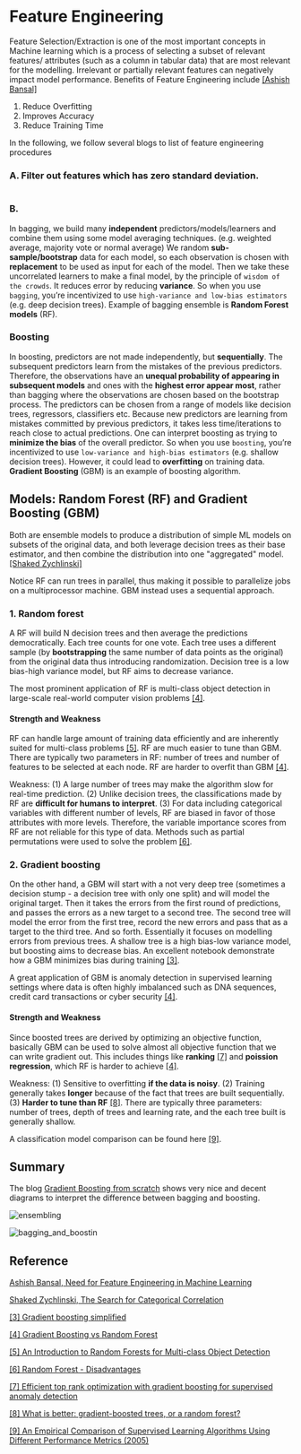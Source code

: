 # Feature Engineering


Feature Selection/Extraction is one of the most important concepts in Machine learning which is a process of selecting a subset of relevant features/ attributes (such as a column in tabular data) that are most relevant for the modelling. Irrelevant or partially relevant features can negatively impact model performance. Benefits of Feature Engineering include [[Ashish Bansal]][Need for Feature Engineering in Machine Learning]
1.  Reduce Overfitting
2. Improves Accuracy
3. Reduce Training Time

In the following, we follow several blogs to list of feature engineering procedures 

### A. Filter out features which has zero standard deviation.


```Python
```

### B. 

   In bagging, we build many **independent** predictors/models/learners and combine them using some model averaging techniques. (e.g. weighted average, majority vote or normal average) We random **sub-sample/bootstrap** data for each model, so each observation is chosen with **replacement** to be used as input for each of the model. Then we take these uncorrelated learners to make a final model, by the principle of `wisdom of the crowds`. It reduces error by reducing **variance**. So when you use `bagging`, you’re incentivized to use `high-variance and low-bias estimators` (e.g. deep decision trees). Example of bagging ensemble is **Random Forest models** (RF). 
   
   
### Boosting

   In boosting, predictors are not made independently, but **sequentially**. The subsequent predictors learn from the mistakes of the previous predictors. Therefore, the observations have an **unequal probability of appearing in subsequent models** and ones with the **highest error appear most**, rather than bagging where the observations are chosen based on the bootstrap process. The predictors can be chosen from a range of models like decision trees, regressors, classifiers etc. Because new predictors are learning from mistakes committed by previous predictors, it takes less time/iterations to reach close to actual predictions. One can interpret boosting as trying to **minimize the bias** of the overall predictor. So when you use `boosting`, you’re incentivized to use `low-variance and high-bias estimators` (e.g. shallow decision trees). However, it could lead to **overfitting** on training data. **Gradient Boosting** (GBM) is an example of boosting algorithm.
   

## Models: Random Forest (RF) and Gradient Boosting (GBM)


   Both are ensemble models to produce a distribution of simple ML models on subsets of the original data, and both leverage decision trees as their base estimator, and then combine the distribution into one "aggregated" model. [[Shaked Zychlinski]][The Search for Categorical Correlation]

   Notice RF can run trees in parallel, thus making it possible to parallelize jobs on a multiprocessor machine. GBM instead uses a sequential approach.

### 1. Random forest

   A RF will build N decision trees and then average the predictions democratically. Each tree counts for one vote. Each tree uses a different sample (by **bootstrapping** the same number of data points as the original) from the original data thus introducing randomization. Decision tree is a low bias-high variance model, but RF aims to decrease variance.

   The most prominent application of RF is multi-class object detection in large-scale real-world computer vision problems [[4]][Gradient Boosting vs Random Forest].

#### Strength and Weakness

RF can handle large amount of training data efficiently and are inherently suited for multi-class problems [[5]][An Introduction to Random Forests for Multi-class Object Detection]. RF are much easier to tune than GBM. There are typically two parameters in RF: number of trees and number of features to be selected at each node. RF are harder to overfit than GBM [[4]][Gradient Boosting vs Random Forest].


Weakness: (1) A large number of trees may make the algorithm slow for real-time prediction. (2) Unlike decision trees, the classifications made by RF are **difficult for humans to interpret**. (3) For data including categorical variables with different number of levels, RF are biased in favor of those attributes with more levels. Therefore, the variable importance scores from RF are not reliable for this type of data. Methods such as partial permutations were used to solve the problem [[6]][Random Forest - Disadvantages].


### 2. Gradient boosting

   On the other hand, a GBM will start with a not very deep tree (sometimes a decision stump - a decision tree with only one split) and will model the original target. Then it takes the errors from the first round of predictions, and passes the errors as a new target to a second tree. The second tree will model the error from the first tree, record the new errors and pass that as a target to the third tree. And so forth. Essentially it focuses on modelling errors from previous trees. A shallow tree is a high bias-low variance model, but boosting aims to decrease bias. An excellent notebook demonstrate how a GBM minimizes bias during training [[3]][Gradient boosting simplified].

   A great application of GBM is anomaly detection in supervised learning settings where data is often highly imbalanced such as DNA sequences, credit card transactions or cyber security [[4]][Gradient Boosting vs Random Forest].

#### Strength and Weakness

Since boosted trees are derived by optimizing an objective function, basically GBM can be used to solve almost all objective function that we can write gradient out. This includes things like **ranking** [[7]][Efficient top rank optimization with gradient boosting for supervised anomaly detection] and **poission regression**, which RF is harder to achieve [[4]][Gradient Boosting vs Random Forest].

Weakness: (1) Sensitive to overfitting **if the data is noisy**. (2) Training generally takes **longer** because of the fact that trees are built sequentially. (3) **Harder to tune than RF** [[8]][What is better: gradient-boosted trees, or a random forest?]. There are typically three parameters: number of trees, depth of trees and learning rate, and the each tree built is generally shallow.


A classification model comparison can be found here [[9]][An Empirical Comparison of Supervised Learning Algorithms Using Different Performance Metrics (2005)].


## Summary

The blog [Gradient Boosting from scratch](https://medium.com/mlreview/gradient-boosting-from-scratch-1e317ae4587d) shows very nice and decent diagrams to interpret the difference between bagging and boosting. 

![ensembling](images/ensembling.png)

![bagging_and_boostin](images/bagging_and_boosting.png)












## Reference

[Need for Feature Engineering in Machine Learning]: https://towardsdatascience.com/need-for-feature-engineering-in-machine-learning-897df2ed00e6
[Ashish Bansal, Need for Feature Engineering in Machine Learning](https://towardsdatascience.com/need-for-feature-engineering-in-machine-learning-897df2ed00e6)



[The Search for Categorical Correlation]: https://towardsdatascience.com/the-search-for-categorical-correlation-a1cf7f1888c9
[Shaked Zychlinski, The Search for Categorical Correlation](https://towardsdatascience.com/the-search-for-categorical-correlation-a1cf7f1888c9)


[Gradient boosting simplified]: https://www.kaggle.com/grroverpr/gradient-boosting-simplified/
[[3] Gradient boosting simplified](https://www.kaggle.com/grroverpr/gradient-boosting-simplified/)


[Gradient Boosting vs Random Forest]: https://medium.com/@aravanshad/gradient-boosting-versus-random-forest-cfa3fa8f0d80
[[4] Gradient Boosting vs Random Forest](https://medium.com/@aravanshad/gradient-boosting-versus-random-forest-cfa3fa8f0d80)


[An Introduction to Random Forests for Multi-class Object Detection]: https://pdfs.semanticscholar.org/9035/e87ce49b67b751838c7346d36fe481260217.pdf
[[5] An Introduction to Random Forests for Multi-class Object Detection](https://pdfs.semanticscholar.org/9035/e87ce49b67b751838c7346d36fe481260217.pdf)


[Random Forest - Disadvantages]: http://www.liquisearch.com/random_forest/disadvantages
[[6] Random Forest - Disadvantages](http://www.liquisearch.com/random_forest/disadvantages)



[Efficient top rank optimization with gradient boosting for supervised anomaly detection]: http://ecmlpkdd2017.ijs.si/papers/paperID241.pdf
[[7] Efficient top rank optimization with gradient boosting for supervised anomaly detection](http://ecmlpkdd2017.ijs.si/papers/paperID241.pdf)


[What is better: gradient-boosted trees, or a random forest?]:http://fastml.com/what-is-better-gradient-boosted-trees-or-random-forest/
[[8] What is better: gradient-boosted trees, or a random forest?](http://fastml.com/what-is-better-gradient-boosted-trees-or-random-forest/)


[An Empirical Comparison of Supervised Learning Algorithms Using Different Performance Metrics (2005)]: http://citeseerx.ist.psu.edu/viewdoc/summary?doi=10.1.1.60.3232
[[9] An Empirical Comparison of Supervised Learning Algorithms Using Different Performance Metrics (2005)](http://citeseerx.ist.psu.edu/viewdoc/summary?doi=10.1.1.60.3232)